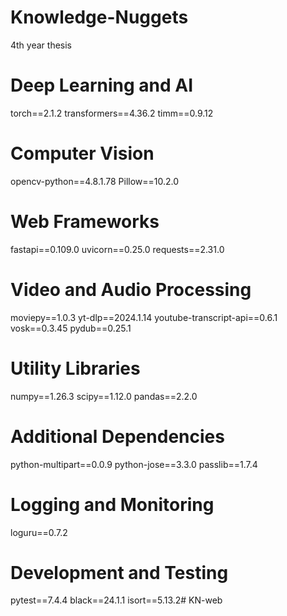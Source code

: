 # Knowledge-Nuggets
4th year thesis

# Deep Learning and AI
torch==2.1.2
transformers==4.36.2
timm==0.9.12

# Computer Vision
opencv-python==4.8.1.78
Pillow==10.2.0

# Web Frameworks
fastapi==0.109.0
uvicorn==0.25.0
requests==2.31.0

# Video and Audio Processing
moviepy==1.0.3
yt-dlp==2024.1.14
youtube-transcript-api==0.6.1
vosk==0.3.45
pydub==0.25.1

# Utility Libraries
numpy==1.26.3
scipy==1.12.0
pandas==2.2.0

# Additional Dependencies
python-multipart==0.0.9
python-jose==3.3.0
passlib==1.7.4

# Logging and Monitoring
loguru==0.7.2

# Development and Testing
pytest==7.4.4
black==24.1.1
isort==5.13.2#   K N - w e b  
 